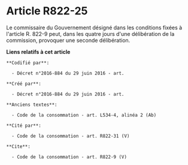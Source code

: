 # Article R822-25

Le commissaire du Gouvernement désigné dans les conditions fixées à l'article R. 822-9 peut, dans les quatre jours d'une
délibération de la commission, provoquer une seconde délibération.

**Liens relatifs à cet article**

	**Codifié par**:

	  - Décret n°2016-884 du 29 juin 2016 - art.

	**Créé par**:

	  - Décret n°2016-884 du 29 juin 2016 - art.

	**Anciens textes**:

	  - Code de la consommation - art. L534-4, alinéa 2 (Ab)

	**Cité par**:

	  - Code de la consommation - art. R822-31 (V)

	**Cite**:

	  - Code de la consommation - art. R822-9 (V)
